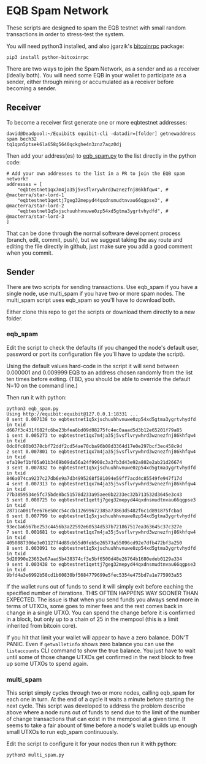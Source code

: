 # EQB Spam Network

These scripts are designed to spam the EQB testnet with small random transactions in order to stress-test the system.

You will need python3 installed, and also jgarzik's [bitcoinrpc](https://github.com/jgarzik/python-bitcoinrpc) package:

```
pip3 install python-bitcoinrpc
```

There are two ways to join the Spam Network, as a sender and as a receiver (ideally both). You will need some EQB in your wallet to participate as a sender, either through mining or accumulated as a receiver before becoming a sender.

## Receiver

To become a receiver first generate one or more eqbtestnet addresses:

```
david@Deadpool:~/Equibit$ equibit-cli -datadir=[folder] getnewaddress spam bech32
tq1qpn5ptsek6la658g5640qckghe4n3znz7aqz0dj
```

Then add your address(es) to [eqb_spam.py](eqb_spam.py) to the list directly in the python code:

```
# Add your own addresses to the list in a PR to join the EQB spam network!
addresses = [
    "eqbtestnet1qx7m4ja35j5vsflvrywhrd3wznezfnj86khfqw4", # @macterra/star-lord-1
    "eqbtestnet1qettj7geg32mepyd44qxdnsmudtnvau66qgpse3", # @macterra/star-lord-2
    "eqbtestnet1q5xjschuuhhvnuwe0zp54xd5gtma3ygrtvhydfd", # @macterra/star-lord-3
]
```

That can be done through the normal software development process (branch, edit, commit, push), but we suggest taking the asy route and editing the file directly in github, just make sure you add a good comment when you commit.

## Sender

There are two scripts for sending transactions. Use eqb_spam if you have a single node, use multi_spam if you have two or more spam nodes. The multi_spam script uses eqb_spam so you'll have to download both.

Either clone this repo to get the scripts or download them directly to a new folder.

### eqb_spam

Edit the script to check the defaults (if you changed the node's default user, password or port its configuration file you'll have to update the script).

Using the default values hard-code in the script it will send between 0.000001 and 0.009999 EQB to an address chosen randomly from the list ten times before exiting. (TBD, you should be able to override the default N=10 on the command line.)

Then run it with python:
```
python3 eqb_spam.py
Using http://equibit:equibit@127.0.0.1:18331 ...
0 sent 0.007138 to eqbtestnet1q5xjschuuhhvnuwe0zp54xd5gtma3ygrtvhydfd in txid d667f3c431f682fc6be23bfea6bd09d08275fc4ec0aaad5d3b12e65201f79a85
1 sent 0.005273 to eqbtestnet1qx7m4ja35j5vsflvrywhrd3wznezfnj86khfqw4 in txid 0dc0fc80b0378cbf72ddf2cd54ae70cba96b08d3364d17e0e297bcf3ec458c9d
2 sent 0.007801 to eqbtestnet1qx7m4ja35j5vsflvrywhrd3wznezfnj86khfqw4 in txid efa19ef1bf05a01b3469b09da56a24f9908c3a3fb3d43e92a802e2ab21d26674
3 sent 0.007832 to eqbtestnet1q5xjschuuhhvnuwe0zp54xd5gtma3ygrtvhydfd in txid 846a074ca9237c27db6e9a7d34995268f581094e59ff7acd4c85549fe947f17d
4 sent 0.007313 to eqbtestnet1qx7m4ja35j5vsflvrywhrd3wznezfnj86khfqw4 in txid 77b3859534e5fc75bde8bc51578d233a95aee0b2233ec32b713532d3645e3c43
5 sent 0.008725 to eqbtestnet1qettj7geg32mepyd44qxdnsmudtnvau66qgpse3 in txid 2871ca081fee676e50cc54ccb112699672385a73863d5482f6c1d891875fcbad
6 sent 0.007799 to eqbtestnet1q5xjschuuhhvnuwe0zp54xd5gtma3ygrtvhydfd in txid 93ec1a6567be253c4456b3a22592e60534d537b721867517ea363645c37c327e
7 sent 0.001681 to eqbtestnet1qx7m4ja35j5vsflvrywhrd3wznezfnj86khfqw4 in txid 4050887306e3e01127f4d89cb55d0feb5e26573a55096cd92e7dfb472bf3a250
8 sent 0.003091 to eqbtestnet1q5xjschuuhhvnuwe0zp54xd5gtma3ygrtvhydfd in txid 5d28990e23652e67aad5b438374cf3e5bf6500d48e26764b1680edeb0129a334
9 sent 0.003438 to eqbtestnet1qettj7geg32mepyd44qxdnsmudtnvau66qgpse3 in txid 9bfd4a3e6992b58cd1b60830bf5684779699e5fec5354e475bd7a1e775903a55
```

If the wallet runs out of funds to send it will simply exit before eaching the specified number of iterations. THIS OFTEN HAPPENS WAY SOONER THAN EXPECTED. The issue is that when you send funds you always send more in terms of UTXOs, some goes to miner fees and the rest comes back in change in a single UTXO. You can spend the change before it is confirmed in a block, but only up to a chain of 25 in the mempool (this is a limit inherited from bitcoin core). 

If you hit that limit your wallet will appear to have a zero balance. DON'T PANIC. Even if `getwalletinfo` shows zero balance you can use the `listaccounts` CLI command to show the true balance. You just have to wait until some of those change UTXOs get confirmed in the next block to free up some UTXOs to spend again.

### multi_spam

This script simply cycles through two or more nodes, calling eqb_spam for each one in turn. At the end of a cycle it waits a minute before starting the next cycle. This script was developed to address the problem describe above where a node runs out of funds to send due to the limit of the number of change transactions that can exist in the mempool at a given time. It seems to take a fair abount of time before a node's wallet builds up enough small UTXOs to run eqb_spam continuously.

Edit the script to configure it for your nodes then run it with python:

```
python3 multi_spam.py
```



